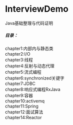 # InterviewDemo

Java基础整理与代码证明<br>
<h5>目录：</h5>
chapter1:内部内与静态类<br>
chapter2:I/O<br>
chapter3:线程<br>
chapter4:反射与动态代理<br>
chapter5:流式编程<br>
chapter6:synchronized关键字<br>
chapter7:JDBC<br>
chapter8:响应式编程RxJava<br>
chapter9:容器<br>
chapter10:activemq<br>
chapter11:Spring<br>
chapter12:面试算法<br>
chapter14:Reactor<br>
